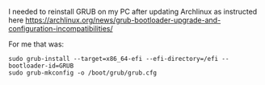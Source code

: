I needed to reinstall GRUB on my PC after updating Archlinux as instructed here https://archlinux.org/news/grub-bootloader-upgrade-and-configuration-incompatibilities/

For me that was:
```
sudo grub-install --target=x86_64-efi --efi-directory=/efi --bootloader-id=GRUB
sudo grub-mkconfig -o /boot/grub/grub.cfg
```
